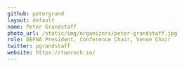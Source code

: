 ```yaml
---
github: petergrand
layout: default
name: Peter Grandstaff
photo_url: /static/img/organizers/peter-grandstaff.jpg
role: DEFNA President, Conference Chair, Venue Chair
twitter: pgrandstaff
website: https://tworock.io/
---
```

